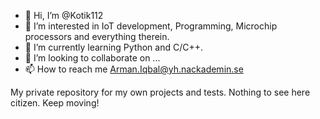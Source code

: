 - 👋 Hi, I’m @Kotik112
- 👀 I’m interested in IoT development, Programming, Microchip processors and everything therein.
- 🌱 I’m currently learning Python and C/C++.
- 💞️ I’m looking to collaborate on ...
- 📫 How to reach me Arman.Iqbal@yh.nackademin.se

<!---
Kotik112/Kotik112 is a ✨ special ✨ repository because its `README.md` (this file) appears on your GitHub profile.
You can click the Preview link to take a look at your changes.
--->
My private repository for my own projects and tests.
Nothing to see here citizen. Keep moving!
